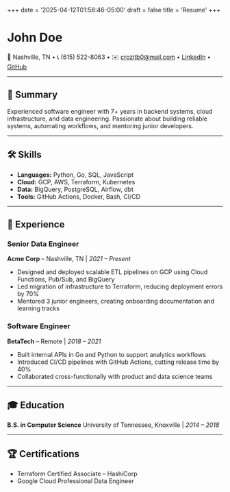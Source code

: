 +++
date = '2025-04-12T01:58:46-05:00'
draft = false
title = 'Resume'
+++

# John Doe
📍 Nashville, TN • 📞 (615) 522-8063 • ✉️ crozitb0@mail.com • [LinkedIn](https://linkedin.com/in/johndoe) • [GitHub](https://github.com/johndoe)

---
## 🧠 Summary
Experienced software engineer with 7+ years in backend systems, cloud infrastructure, and data engineering. Passionate about building reliable systems, automating workflows, and mentoring junior developers.

---
## 🛠 Skills
- **Languages:** Python, Go, SQL, JavaScript
- **Cloud:** GCP, AWS, Terraform, Kubernetes
- **Data:** BigQuery, PostgreSQL, Airflow, dbt
- **Tools:** GitHub Actions, Docker, Bash, CI/CD

---
## 💼 Experience

### **Senior Data Engineer**
**Acme Corp** – Nashville, TN | *2021 – Present*
- Designed and deployed scalable ETL pipelines on GCP using Cloud Functions, Pub/Sub, and BigQuery
- Led migration of infrastructure to Terraform, reducing deployment errors by 70%
- Mentored 3 junior engineers, creating onboarding documentation and learning tracks

### **Software Engineer**
**BetaTech** – Remote | *2018 – 2021*
- Built internal APIs in Go and Python to support analytics workflows
- Introduced CI/CD pipelines with GitHub Actions, cutting release time by 40%
- Collaborated cross-functionally with product and data science teams

---
## 🎓 Education

**B.S. in Computer Science**
University of Tennessee, Knoxville | *2014 – 2018*

---
## 🏆 Certifications
- Terraform Certified Associate – HashiCorp
- Google Cloud Professional Data Engineer


